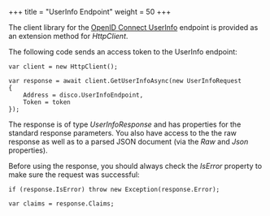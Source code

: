 +++
title = "UserInfo Endpoint"
weight = 50
+++

The client library for the [OpenID Connect
UserInfo](https://openid.net/specs/openid-connect-core-1_0.html#UserInfo)
endpoint is provided as an extension method for *HttpClient*.

The following code sends an access token to the UserInfo endpoint:

```
var client = new HttpClient();

var response = await client.GetUserInfoAsync(new UserInfoRequest
{
    Address = disco.UserInfoEndpoint,
    Token = token
});
```

The response is of type *UserInfoResponse* and has properties for the
standard response parameters. You also have access to the the raw
response as well as to a parsed JSON document (via the *Raw* and *Json*
properties).

Before using the response, you should always check the *IsError*
property to make sure the request was successful:

```
if (response.IsError) throw new Exception(response.Error);

var claims = response.Claims;
```
